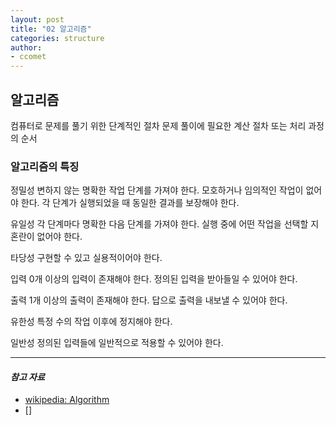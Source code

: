 ```yaml
---
layout: post
title: "02 알고리즘"
categories: structure
author:
- ccomet
---
```


## **알고리즘**
컴퓨터로 문제를 풀기 위한 단계적인 절차
문제 풀이에 필요한 계산 절차 또는 처리 과정의 순서

### **알고리즘의 특징**

정밀성
변하지 않는 명확한 작업 단계를 가져야 한다.
모호하거나 임의적인 작업이 없어야 한다.
각 단계가 실행되었을 때 동일한 결과를 보장해야 한다.

유일성
각 단계마다 명확한 다음 단계를 가져야 한다.
실행 중에 어떤 작업을 선택할 지 혼란이 없어야 한다.

타당성
구현할 수 있고 실용적이어야 한다.

입력
0개 이상의 입력이 존재해야 한다.
정의된 입력을 받아들일 수 있어야 한다.

출력
1개 이상의 출력이 존재해야 한다.
답으로 출력을 내보낼 수 있어야 한다.

유한성
특정 수의 작업 이후에 정지해야 한다.

일반성
정의된 입력들에 일반적으로 적용할 수 있어야 한다.

---

#### *참고 자료*

- [wikipedia: Algorithm](https://ko.wikipedia.org/wiki/%EC%95%8C%EA%B3%A0%EB%A6%AC%EC%A6%98)
- []